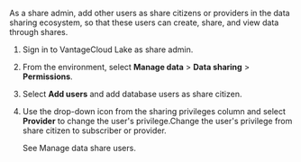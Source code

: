 As a share admin, add other users as share citizens or providers in the data sharing ecosystem, so that these users can create, share, and view data through shares.

1.  Sign in to VantageCloud Lake as share admin.


1.  From the environment, select **Manage data** > **Data sharing** > **Permissions**.


1.  Select **Add users** and add database users as share citizen.


1.  Use the drop-down icon from the sharing privileges column and select **Provider** to change the user's privilege.Change the user's privilege from share citizen to subscriber or provider.

    See Manage data share users.



